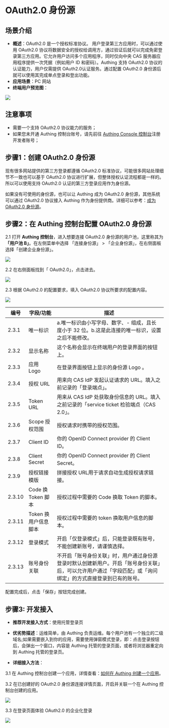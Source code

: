 # OAuth2.0 身份源

<LastUpdated/>

## 场景介绍

- **概述**：OAuth2.0 是一个授权标准协议。 用户登录第三方应用时，可以通过使用 OAuth2.0 协议将数据安全的授权给调用方，通过验证后就可以完成免密登录第三方应用。它允许用户访问多个应用程序，同时仅向中央 CAS 服务器应用程序提供一次凭据（例如用户 ID 和密码）。Authing 支持 OAuth2.0 协议的认证能力，用户仅需提供  OAuth2.0认证服务。通过配置 OAuth2.0 身份源后就可以使用其完成单点登录和登出功能。
- **应用场景**：PC 网站
- **终端用户预览图**：

<img src="./images/05loginpage.png" />

## 注意事项

- 需要一个支持 OAuth2.0 协议能力的服务；
- 如果您未开通 Authing 控制台账号，请先前往 [Authing Console 控制台](https://authing.cn/)注册开发者账号；

## 步骤1：创建 OAuth2.0 身份源

现有很多网站提供的第三方登录都遵循 OAuth2.0 标准协议，可能很多网站处理细节不一致也可以基于 OAuth2.0 协议进行扩展，但整体授权认证流程都是一样的。所以可以使用支持 OAuth2.0 认证的第三方登录应用作为身份源。

如果没有可使用的身份源，也可以让 Authing 成为 OAuth2.0 身份源，其他系统可以通过 OAuth2.0 协议接入 Authing 作为身份提供商。详细可以参考：[成为 OAuth2.0 身份源](https://docs.authing.cn/v2/guides/federation/oauth.html)。

## 步骤2：在 Authing 控制台配置 OAuth2.0 身份源

2.1 打开 **Authing 控制台**，进入想要连接 OAuth2.0 身份源的用户池，这里称其为 **「用户池 B」**。在左侧菜单中选择 「连接身份源」 > 「企业身份源」，在右侧面板选择「创建企业身份源」。

<img src="./images/01opensource.png" />

2.2 在右侧面板找到「 OAuth2.0」，点击进去。

<img src="./images/02choiceoauth.png" />

2.3 根据 OAuth2.0 的配置要求，填入  OAuth2.0 协议所要求的配置内容。

<img src="./images/03inputoauth.png" />

| 编号   | 字段/功能            | 描述                                                         |
| ------ | -------------------- | ------------------------------------------------------------ |
| 2.3.1  | 唯一标识             | a.唯一标识由小写字母、数字、- 组成，且长度小于 32 位。b.这是此连接的唯一标识，设置之后不能修改。 |
| 2.3.2  | 显示名称             | 这个名称会显示在终端用户的登录界面的按钮上。                 |
| 2.3.3  | 应用 Logo            | 在登录界面按钮上显示的身份源 Logo 。                         |
| 2.3.4  | 授权 URL             | 用来向 CAS IdP 发起认证请求的 URL。填入之前记录的「登录端点」。 |
| 2.3.5  | Token URL            | 用来从 CAS IdP 处获取身份信息的 URL。填入之前记录的「service ticket 检验端点（CAS 2.0」。 |
| 2.3.6  | Scope 授权范围       | 授权请求时携带的授权范围。                                   |
| 2.3.7  | Client ID            | 你的 OpenID Connect provider 的 Client ID。                  |
| 2.3.8  | Client Secret        | 你的 OpenID Connect provider 的 Client Secret。              |
| 2.3.9  | 授权链接模版         | 拼接授权 URL用于请求自动生成授权请求链接。                   |
| 2.3.10 | Code 换 Token 脚本   | 授权过程中需要的 Code 换取 Token 的脚本。                    |
| 2.3.11 | Token 换用户信息脚本 | 授权过程中需要的 token 换取用户信息的脚本。                  |
| 2.3.12 | 登录模式             | 开启「仅登录模式」后，只能登录既有账号，不能创建新账号，请谨慎选择。 |
| 2.3.13 | 账号身份关联         | 不开启「账号身份关联」时，用户通过身份源登录时默认创建新用户。开启「账号身份关联」后，可以允许用户通过「字段匹配」或「询问绑定」的方式直接登录到已有的账号。 |

配置完成后，点击「保存」按钮完成创建。

## 步骤3: 开发接入

- **推荐开发接入方式**：使用托管登录页

- **优劣势描述**：运维简单，由 Authing 负责运维。每个用户池有一个独立的二级域名;如果需要嵌入到你的应用，需要使用弹窗模式登录，即：点击登录按钮后，会弹出一个窗口，内容是 Authing 托管的登录页面，或者将浏览器重定向到 Authing 托管的登录页。

- **详细接入方法**：

3.1 在 Authing 控制台创建一个应用，详情查看：[如何在 Authing 创建一个应用](https://docs.authing.cn/v2/guides/app/create-app.html)。

3.2 在已创建好的 OAuth2.0 身份源连接详情页面，开启并关联一个在 Authing 控制台创建的应用。

<img src="./images/04opencasapp.png" />

3.3 在登录页面体验 OAuth2.0  的企业化登录

<img src="./images/05loginpage.png" />